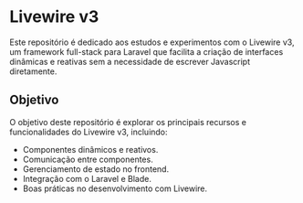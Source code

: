 # Livewire v3

Este repositório é dedicado aos estudos e experimentos com o Livewire v3, um framework full-stack para Laravel que facilita a criação de interfaces dinâmicas e reativas sem a necessidade de escrever Javascript diretamente.

## Objetivo

O objetivo deste repositório é explorar os principais recursos e funcionalidades do Livewire v3, incluindo:

- Componentes dinâmicos e reativos.
- Comunicação entre componentes.
- Gerenciamento de estado no frontend.
- Integração com o Laravel e Blade.
- Boas práticas no desenvolvimento com Livewire.
